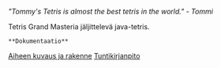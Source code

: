 *"Tommy's Tetris is almost the best tetris in the world." - Tommi*

Tetris Grand Masteria jäljittelevä java-tetris.

	**Dokumentaatio**

[Aiheen kuvaus ja rakenne](Dokumentaatio/aihemaarittely.md)
[Tuntikirjanpito](Dokumentaatio/tuntikirjanpito.md)

